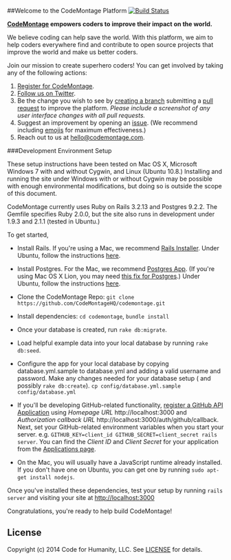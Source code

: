 ##Welcome to the CodeMontage Platform
[![Build Status](https://travis-ci.org/CodeMontageHQ/codemontage.png)](https://travis-ci.org/CodeMontageHQ/codemontage)

**[CodeMontage](http://codemontage.com) empowers coders to improve their impact on the world.**

We believe coding can help save the world. With this platform, we aim to help coders everywhere find and contribute to open source projects that improve the world and make us better coders.

Join our mission to create superhero coders! You can get involved by taking any of the following actions:

1. [Register for CodeMontage](http://codemontage.com/auth/github).
2. [Follow us on Twitter](http://twitter.com/CodeMontage).
3. Be the change you wish to see by [creating a branch](http://guides.github.com/overviews/flow) submitting a [pull request](https://github.com/CodeMontageHQ/codemontage/pulls/new) to improve the platform. *Please include a screenshot of any user interface changes with all pull requests.*
4. Suggest an improvement by opening an [issue](https://github.com/CodeMontageHQ/codemontage/issues/new). 
(We recommend including [emojis](http://www.emoji-cheat-sheet.com) for maximum effectiveness.)
5. Reach out to us at hello@codemontage.com.


###Development Environment Setup

These setup instructions have been tested on Mac OS X, Microsoft Windows 7 with and without Cygwin, and Linux (Ubuntu 10.8.) Installing and running the site
under Windows with or without Cygwin may be possible with enough environmental modifications, but doing so is outside the scope of this document.

CodeMontage currently uses Ruby on Rails 3.2.13 and Postgres 9.2.2. The Gemfile specifies Ruby 2.0.0, but the site also runs in development under 1.9.3 and 
2.1.1 (tested in Ubuntu.)

To get started,
* Install Rails. If you're using a Mac, we recommend [Rails Installer](http://railsinstaller.org). Under Ubuntu, follow the instructions [here](https://www.digitalocean.com/community/articles/how-to-install-ruby-on-rails-on-ubuntu-12-04-lts-precise-pangolin-with-rvm).
* Install Postgres. For the Mac, we recommend [Postgres App](http://postgresapp.com). (If you're using Mac OS X Lion, you may need [this fix for Postgres](http://stackoverflow.com/questions/9354122/how-to-install-postgresql-9-1-on-osx-lion).) Under Ubuntu, follow the instructions [here](http://stackoverflow.com/questions/11092807/installing-postgresql-on-ubuntu-for-ruby-on-rails).
  
* Clone the CodeMontage Repo:  `git clone https://github.com/CodeMontageHQ/codemontage.git`
* Install dependencies: `cd codemontage`, `bundle install`
* Once your database is created, run `rake db:migrate`.
* Load helpful example data into your local database by running `rake db:seed`.
* Configure the app for your local database by copying database.yml.sample to database.yml and adding a valid username and password. Make any changes needed for your database setup ( and possibly `rake db:create`).
  `cp config/database.yml.sample config/database.yml`
* If you'll be developing GitHub-related functionality, [register a GitHub API Application](https://github.com/settings/applications/new) using *Homepage URL* http://localhost:3000 and *Authorization callback URL* http://localhost:3000/auth/github/callback. Next, set your GitHub-related environment variables when you start your server. e.g. `GITHUB_KEY=client_id GITHUB_SECRET=client_secret rails server`. You can find the *Client ID* and *Client Secret* for your application from the [Applications page](http://github.com/settings/applications).
* On the Mac, you will usually have a JavaScript runtime already installed. If you don't have one on Ubuntu, you can get one by running `sudo apt-get install nodejs`.

Once you've installed these dependencies, test your setup by running `rails server` and visiting your site at [http://localhost:3000](http://localhost:3000)

Congratulations, you're ready to help build CodeMontage!

## License

Copyright (c) 2014 Code for Humanity, LLC. See [LICENSE](https://github.com/CodeMontageHQ/codemontage/tree/master/LICENSE) for details.
